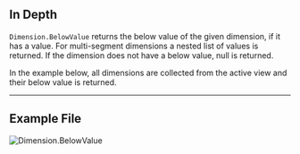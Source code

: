 ## In Depth
`Dimension.BelowValue` returns the below value of the given dimension, if it has a value. For multi-segment dimensions a nested list of values is returned. If the dimension does not have a below value, null is returned.

In the example below, all dimensions are collected from the active view and their below value is returned.
___
## Example File

![Dimension.BelowValue](./Revit.Elements.Dimension.BelowValue_img.jpg)
